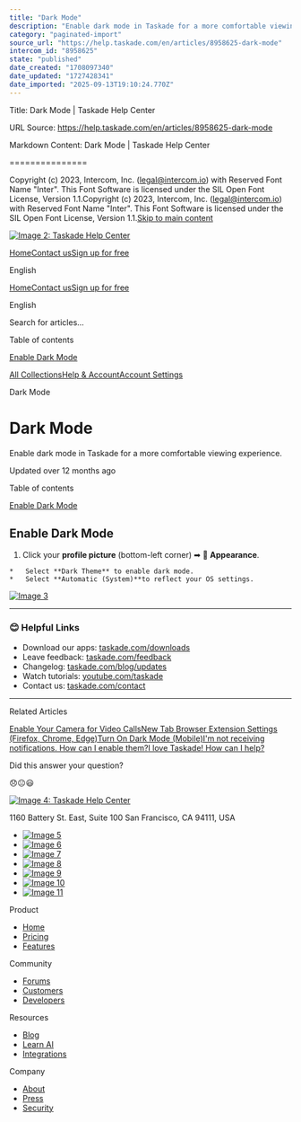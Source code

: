 ```yaml
---
title: "Dark Mode"
description: "Enable dark mode in Taskade for a more comfortable viewing experience."
category: "paginated-import"
source_url: "https://help.taskade.com/en/articles/8958625-dark-mode"
intercom_id: "8958625"
state: "published"
date_created: "1708097340"
date_updated: "1727428341"
date_imported: "2025-09-13T19:10:24.770Z"
---
```


Title: Dark Mode | Taskade Help Center

URL Source: https://help.taskade.com/en/articles/8958625-dark-mode

Markdown Content:
Dark Mode | Taskade Help Center

===============

Copyright (c) 2023, Intercom, Inc. (legal@intercom.io) with Reserved Font Name "Inter". This Font Software is licensed under the SIL Open Font License, Version 1.1.Copyright (c) 2023, Intercom, Inc. (legal@intercom.io) with Reserved Font Name "Inter". This Font Software is licensed under the SIL Open Font License, Version 1.1.[Skip to main content](https://help.taskade.com/en/articles/8958625-dark-mode#main-content)

[![Image 2: Taskade Help Center](https://downloads.intercomcdn.com/i/o/490280/d14603621e78c833c2d0e66f/2d1230f35f3009fff25b2989e93312a5.png)](https://help.taskade.com/en/)

[Home](https://www.taskade.com/)[Contact us](https://www.taskade.com/contact)[Sign up for free](https://www.taskade.com/signup)

English

[Home](https://www.taskade.com/)[Contact us](https://www.taskade.com/contact)[Sign up for free](https://www.taskade.com/signup)

English

Search for articles... 

Table of contents

[Enable Dark Mode](https://help.taskade.com/en/articles/8958625-dark-mode#h_d4b62f5575)

[All Collections](https://help.taskade.com/en/)[Help & Account](https://help.taskade.com/en/collections/8400891-help-account)[Account Settings](https://help.taskade.com/en/collections/8400892-account-settings)

Dark Mode

Dark Mode
=========

Enable dark mode in Taskade for a more comfortable viewing experience.

Updated over 12 months ago

Table of contents

[Enable Dark Mode](https://help.taskade.com/en/articles/8958625-dark-mode#h_d4b62f5575)

**Enable Dark Mode**
--------------------

1.   Click your **profile picture** (bottom-left corner) ➡ 🌙 **Appearance**. 

    *   Select **Dark Theme** to enable dark mode. 
    *   Select **Automatic (System)**to reflect your OS settings. 

[![Image 3](https://downloads.intercomcdn.com/i/o/1195349473/071922ddc19a4d9ec17d4a14/CleanShot+2024-09-27+at+17_11_44%402x.png?expires=1757792700&signature=b4ed08c44f652f6c1e619827e06a6efb9fdf65f7e6eebeba6c6b1c50dcbe513c&req=dSEuE8p6lIVYWvMW1HO4zcVfi5%2F03x9jmPxIq%2F%2BhKTLwxsssihgyrfsBfEfX%0ARcPxdfCaPlI0QfKvyOI%3D%0A)](https://downloads.intercomcdn.com/i/o/1195349473/071922ddc19a4d9ec17d4a14/CleanShot+2024-09-27+at+17_11_44%402x.png?expires=1757792700&signature=b4ed08c44f652f6c1e619827e06a6efb9fdf65f7e6eebeba6c6b1c50dcbe513c&req=dSEuE8p6lIVYWvMW1HO4zcVfi5%2F03x9jmPxIq%2F%2BhKTLwxsssihgyrfsBfEfX%0ARcPxdfCaPlI0QfKvyOI%3D%0A)

* * *

### **😊 Helpful Links**

*   Download our apps: [taskade.com/downloads](https://taskade.com/downloads) 
*   Leave feedback: [taskade.com/feedback](https://taskade.com/feedback) 
*   Changelog: [taskade.com/blog/updates](https://taskade.com/blog/updates) 
*   Watch tutorials: [youtube.com/taskade](https://youtube.com/taskade) 
*   Contact us: [taskade.com/contact](https://taskade.com/contact) 

* * *

Related Articles

[Enable Your Camera for Video Calls](https://help.taskade.com/en/articles/8958433-enable-your-camera-for-video-calls)[New Tab Browser Extension Settings (Firefox, Chrome, Edge)](https://help.taskade.com/en/articles/8958549-new-tab-browser-extension-settings-firefox-chrome-edge)[Turn On Dark Mode (Mobile)](https://help.taskade.com/en/articles/8958586-turn-on-dark-mode-mobile)[I'm not receiving notifications. How can I enable them?](https://help.taskade.com/en/articles/8958667-i-m-not-receiving-notifications-how-can-i-enable-them)[I love Taskade! How can I help?](https://help.taskade.com/en/articles/8958672-i-love-taskade-how-can-i-help)

Did this answer your question?

😞😐😃

[![Image 4: Taskade Help Center](https://downloads.intercomcdn.com/i/o/566097/5267af56373cca21ec2cea67/2d1230f35f3009fff25b2989e93312a5.png)](https://help.taskade.com/en/)

11‌60 Battery St. East, Suite 100 San‌ Francisco, CA 94111, USA

*   [![Image 5](https://intercom.help/taskade/assets/svg/icon:social-linkedin/ffffff)](https://www.linkedin.com/company/taskade/)
*   [![Image 6](https://intercom.help/taskade/assets/svg/icon:social-facebook/ffffff)](https://www.facebook.com/taskade)
*   [![Image 7](https://intercom.help/taskade/assets/svg/icon:social-github/ffffff)](https://github.com/taskade)
*   [![Image 8](https://intercom.help/taskade/assets/svg/icon:social-instagram/ffffff)](https://www.instagram.com/taskade)
*   [![Image 9](https://intercom.help/taskade/assets/svg/icon:social-youtube/ffffff)](https://www.youtube.com/taskade)
*   [![Image 10](https://intercom.help/taskade/assets/svg/icon:social-reddit/ffffff)](https://www.reddit.com/r/taskade)
*   [![Image 11](https://intercom.help/taskade/assets/svg/icon:social-twitter-x/ffffff)](https://www.twitter.com/taskade)

Product

*   [Home](https://www.taskade.com/)
*   [Pricing](https://www.taskade.com/pricing)
*   [Features](https://www.taskade.com/features)

Community

*   [Forums](https://www.taskade.com/community)
*   [Customers](https://taskade.com/reviews)
*   [Developers](https://developers.taskade.com/)

Resources

*   [Blog](https://www.taskade.com/blog/)
*   [Learn AI](https://www.taskade.com/learn)
*   [Integrations](https://www.taskade.com/integrations)

Company

*   [About](https://www.taskade.com/about)
*   [Press](https://www.taskade.com/press)
*   [Security](https://www.taskade.com/security)
